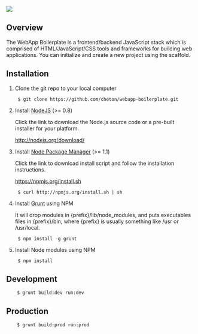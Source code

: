 ![](//raw.github.com/cheton/webapp-boilerplate/master/web/images/logo.png)

## Overview 

The WebApp Boilerplate is a frontend/backend JavaScript stack which is comprised of HTML/JavaScript/CSS tools and frameworks for building web applications. You can initialize and create a new project using the scaffold.

## Installation

1. Clone the git repo to your local computer

        $ git clone https://github.com/cheton/webapp-boilerplate.git

2. Install [NodeJS](http://nodejs.org/) (>= 0.8)

    Click the link to download the Node.js source code or a pre-built installer for your platform.

    http://nodejs.org/download/

3. Install [Node Package Manager](http://nodejs.org/) (>= 1.1)

    Click the link to download install script and follow the installation instructions.

    https://npmjs.org/install.sh

        $ curl http://npmjs.org/install.sh | sh

4. Install [Grunt](http://gruntjs.com/) using NPM

    It will drop modules in {prefix}/lib/node_modules, and puts executables files in {prefix}/bin, where {prefix} is usually something like /usr or /usr/local.

        $ npm install -g grunt

5. Install Node modules using NPM

        $ npm install

## Development

        $ grunt build:dev run:dev

## Production

        $ grunt build:prod run:prod

